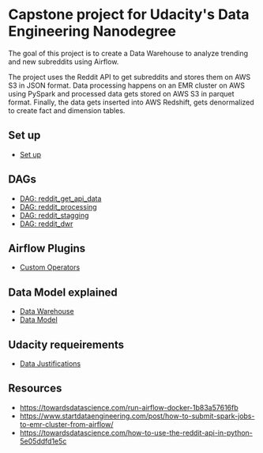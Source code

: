 # Capstone project for Udacity's Data Engineering Nanodegree

The goal of this project is to create a Data Warehouse to analyze trending and new subreddits using Airflow.

The project uses the Reddit API to get subreddits and stores them on AWS S3 in JSON format. Data processing happens 
on an EMR cluster on AWS using PySpark and processed data gets stored on AWS S3 in parquet format. Finally, the data 
gets inserted into AWS Redshift, gets denormalized to create fact and dimension tables.

## Set up
* [Set up](https://github.com/dsavg/capstone-data-engineering-project/wiki/Set-up)

## DAGs
* [DAG: reddit_get_api_data](https://github.com/dsavg/capstone-data-engineering-project/wiki/DAG:-reddit_get_api_data)  
* [DAG: reddit_processing](https://github.com/dsavg/capstone-data-engineering-project/wiki/DAG:-reddit_processing)   
* [DAG: reddit_stagging](https://github.com/dsavg/capstone-data-engineering-project/wiki/DAG:-reddit_stagging)  
* [DAG: reddit_dwr](https://github.com/dsavg/capstone-data-engineering-project/wiki/DAG:-reddit_dwr)  

## Airflow Plugins
* [Custom Operators](https://github.com/dsavg/capstone-data-engineering-project/wiki/Custom-Operators)

## Data Model explained
* [Data Warehouse](https://github.com/dsavg/capstone-data-engineering-project/wiki/Datawarehouse-Architecture)
* [Data Model](https://github.com/dsavg/capstone-data-engineering-project/blob/master/scripts/data-model-explained.ipynb)

## Udacity requeirements
* [Data Justifications](https://github.com/dsavg/capstone-data-engineering-project/wiki/Data-Justifications)

## Resources
* https://towardsdatascience.com/run-airflow-docker-1b83a57616fb
* https://www.startdataengineering.com/post/how-to-submit-spark-jobs-to-emr-cluster-from-airflow/
* https://towardsdatascience.com/how-to-use-the-reddit-api-in-python-5e05ddfd1e5c